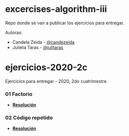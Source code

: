 # excercises-algorithm-iii

Repo donde se van a publicar los ejercicios para entregar.


Autoras: 
- Candela Zeida - [@candezeida](https://github.com/candezeida)
- Julieta Taras - [@julitaras](https://github.com/julitaras)

# ejercicios-2020-2c
Ejercicios para entregar - 2020, 2do cuatrimestre.

### 01 Factorio

- **[Resolución](https://github.com/julitaras/exercises-algorithm-iii/wiki/01---Factorio)**

### 02 Código repetido

- **[Resolución](https://github.com/julitaras/exercises-algorithm-iii/wiki/02-C%C3%B3digo-repetido)**

